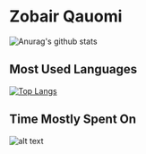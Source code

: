 # Zobair Qauomi

![Anurag's github stats](https://github-readme-stats.vercel.app/api?username=ZobairQ&show_icons=true&theme=vue)

## Most Used Languages

[![Top Langs](https://github-readme-stats.vercel.app/api/top-langs/?username=ZobairQ)](https://github.com/anuraghazra/github-readme-stats)

## Time Mostly Spent On

![alt text](https://wakatime.com/share/@7a9df817-bf90-4750-be8c-31422d30cf49/68c19e7b-7684-47f6-90f0-552567172c60.svg)


<!--
**ZobairQ/ZobairQ** is a ✨ _special_ ✨ repository because its `README.md` (this file) appears on your GitHub profile.

Here are some ideas to get you started:

- 🔭 I’m currently working on ...
- 🌱 I’m currently learning ...
- 👯 I’m looking to collaborate on ...
- 🤔 I’m looking for help with ...
- 💬 Ask me about ...
- 📫 How to reach me: ...
- 😄 Pronouns: ...
- ⚡ Fun fact: ...
-->
